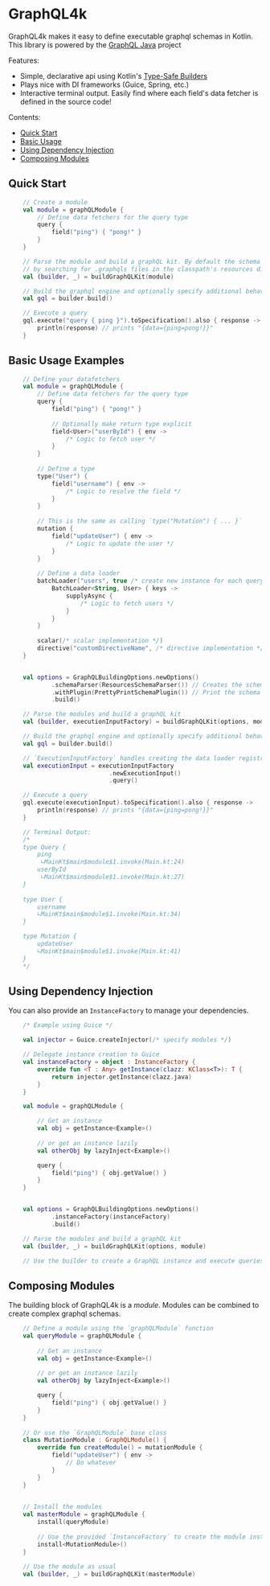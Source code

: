 # GraphQL4k

GraphQL4k makes it easy to define executable graphql schemas in Kotlin. This library is powered by the [GraphQL Java](https://github.com/graphql-java/graphql-java) project

Features:

- Simple, declarative api using Kotlin's [Type-Safe Builders](https://kotlinlang.org/docs/reference/type-safe-builders.html)
- Plays nice with DI frameworks (Guice, Spring, etc.)
- Interactive terminal output. Easily find where each field's data fetcher is defined in the source code!

Contents:

- [Quick Start](#Quick-Start)
- [Basic Usage](#Basic-Usage-Examples)
- [Using Dependency Injection](#Using-Dependency-Injection)
- [Composing Modules](#Composing-Modules)

## Quick Start

```kotlin
    // Create a module
    val module = graphQLModule {
        // Define data fetchers for the query type
        query {
            field("ping") { "pong!" }
        } 
    }

    // Parse the module and build a graphQL kit. By default the schema is built
    // by searching for .graphqls files in the classpath's resources directory
    val (builder, _) = buildGraphQLKit(module)

    // Build the graphql engine and optionally specify additional behavior
    val gql = builder.build()

    // Execute a query
    gql.execute("query { ping }").toSpecification().also { response ->
        println(response) // prints "{data={ping=pong!}}"
    }
```

## Basic Usage Examples

```kotlin
    // Define your datafetchers
    val module = graphQLModule {
        // Define data fetchers for the query type
        query {
            field("ping") { "pong!" }
    
            // Optionally make return type explicit
            field<User>("userById") { env ->
                /* Logic to fetch user */
            }
        }
        
        // Define a type
        type("User") {
            field("username") { env ->
                /* Logic to resolve the field */
            }
        }
        
        // This is the same as calling `type("Mutation") { ... }`        
        mutation {
            field("updateUser") { env ->
                /* Logic to update the user */
            }
        }
        
        // Define a data loader
        batchLoader("users", true /* create new instance for each query */) {
            BatchLoader<String, User> { keys ->
                supplyAsync {
                    /* Logic to fetch users */
                }
            }
        }
        
        scalar(/* scalar implementation */)
        directive("customDirectiveName", /* directive implementation */)
    }


    val options = GraphQLBuildingOptions.newOptions()
            .schemaParser(ResourcesSchemaParser()) // Creates the schema from .graphqls files in resources directory
            .withPlugin(PrettyPrintSchemaPlugin()) // Print the schema in the terminal upon creation
            .build()

    // Parse the modules and build a graphQL kit
    val (builder, executionInputFactory) = buildGraphQLKit(options, module)

    // Build the graphql engine and optionally specify additional behavior
    val gql = builder.build()

    // `ExecutionInputFactory` handles creating the data loader registry (if necessary) for each request
    val executionInput = executionInputFactory
                            .newExecutionInput()
                            .query()

    // Execute a query
    gql.execute(executionInput).toSpecification().also { response ->
        println(response) // prints "{data={ping=pong!}}"
    }

    // Terminal Output:
    /*
    type Query {
    	ping
    	 ∟MainKt$main$module$1.invoke(Main.kt:24)
    	userById
    	 ∟MainKt$main$module$1.invoke(Main.kt:27)
    }
    
    type User {
        username
        ∟MainKt$main$module$1.invoke(Main.kt:34)
    }

    type Mutation {
        updateUser
        ∟MainKt$main$module$1.invoke(Main.kt:41)
    }
    */
```

## Using Dependency Injection

You can also provide an `InstanceFactory` to manage your dependencies.

```kotlin
    /* Example using Guice */

    val injector = Guice.createInjector(/* specify modules */)

    // Delegate instance creation to Guice
    val instanceFactory = object : InstanceFactory {
        override fun <T : Any> getInstance(clazz: KClass<T>): T {
            return injector.getInstance(clazz.java)
        }
    }

    val module = graphQLModule {

        // Get an instance
        val obj = getInstance<Example>()
        
        // or get an instance lazily
        val otherObj by lazyInject<Example>()

        query {
            field("ping") { obj.getValue() }
        }
    }


    val options = GraphQLBuildingOptions.newOptions()
            .instanceFactory(instanceFactory)
            .build()

    // Parse the modules and build a graphQL kit
    val (builder, _) = buildGraphQLKit(options, module)

    // Use the builder to create a GraphQL instance and execute queries
```

## Composing Modules

The building block of GraphQL4k is a *module*. Modules can be combined to create complex graphql schemas.

```kotlin
    // Define a module using the `graphQLModule` function
    val queryModule = graphQLModule {
    
        // Get an instance
        val obj = getInstance<Example>()
        
        // or get an instance lazily
        val otherObj by lazyInject<Example>()

        query {
            field("ping") { obj.getValue() }
        }
    }
    
    // Or use the `GraphQLModule` base class
    class MutationModule : GraphQLModule() {
        override fun createModule() = mutationModule {
            field("updateUser") { env ->
                // Do whatever
            }
        }
    }

    
    // Install the modules
    val masterModule = graphQLModule {
        install(queryModule)
    
        // Use the provided `InstanceFactory` to create the module instance and install it
        install<MutationModule>()
    }
    
    // Use the module as usual
    val (builder, _) = buildGraphQLKit(masterModule)    
```